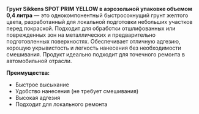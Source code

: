 **Грунт Sikkens SPOT PRIM YELLOW в аэрозольной упаковке объемом 0,4 литра** — это однокомпонентный быстросохнущий грунт желтого цвета, разработанный для локальной подготовки небольших участков перед покраской. Подходит для обработки отшлифованных или поврежденных зон на металлических и предварительно подготовленных поверхностях. Обеспечивает отличную адгезию, хорошую укрывистость и легкость нанесения без необходимости смешивания. Продукт идеально подходит для точечного ремонта в автомобильной отрасли.

**Преимущества:**

- Быстрое высыхание
- Удобство нанесения (не требует смешивания)
- Высокая адгезия
- Подходит для локального ремонта
